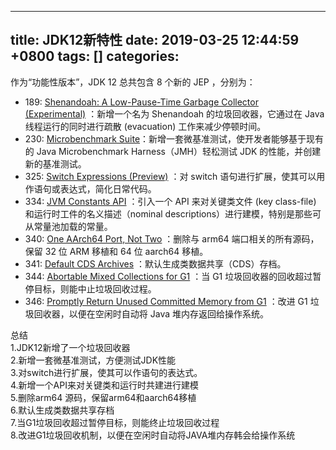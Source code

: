
---
title: JDK12新特性
date: 2019-03-25 12:44:59 +0800
tags: []
categories: 
---
作为“功能性版本”，JDK 12 总共包含 8 个新的 JEP ，分别为：
* 189: [Shenandoah: A Low-Pause-Time Garbage Collector (Experimental)](http://openjdk.java.net/jeps/189) ：新增一个名为 Shenandoah 的垃圾回收器，它通过在 Java 线程运行的同时进行疏散 (evacuation) 工作来减少停顿时间。<br />
* 230: [Microbenchmark Suite](http://openjdk.java.net/jeps/230)：新增一套微基准测试，使开发者能够基于现有的 Java Microbenchmark Harness（JMH）轻松测试 JDK 的性能，并创建新的基准测试。<br />
* 325: [Switch Expressions (Preview)](http://openjdk.java.net/jeps/325) ：对 switch 语句进行扩展，使其可以用作语句或表达式，简化日常代码。<br />
* 334: [JVM Constants API](http://openjdk.java.net/jeps/334) ：引入一个 API 来对关键类文件 (key class-file) 和运行时工件的名义描述（nominal descriptions）进行建模，特别是那些可从常量池加载的常量。<br />
* 340: [One AArch64 Port, Not Two](http://openjdk.java.net/jeps/340) ：删除与 arm64 端口相关的所有源码，保留 32 位 ARM 移植和 64 位 aarch64 移植。<br />
* 341: [Default CDS Archives](http://openjdk.java.net/jeps/341) ：默认生成类数据共享（CDS）存档。<br />
* 344: [Abortable Mixed Collections for G1](http://openjdk.java.net/jeps/344) ：当 G1 垃圾回收器的回收超过暂停目标，则能中止垃圾回收过程。<br />
* 346: [Promptly Return Unused Committed Memory from G1](http://openjdk.java.net/jeps/346) ：改进 G1 垃圾回收器，以便在空闲时自动将 Java 堆内存返回给操作系统。

总结<br />1.JDK12新增了一个垃圾回收器<br />2.新增一套微基准测试，方便测试JDK性能<br />3.对switch进行扩展，使其可以作语句的表达式。<br />4.新增一个API来对关键类和运行时共建进行建模<br />5.删除arm64 源码，保留arm64和aarch64移植<br />6.默认生成类数据共享存档<br />7.当G1垃圾回收超过暂停目标，则能终止垃圾回收过程<br />8.改进G1垃圾回收机制，以便在空闲时自动将JAVA堆内存韩会给操作系统

